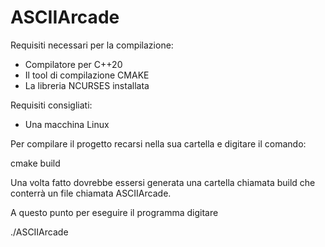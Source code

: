 # ASCIIArcade

Requisiti necessari per la compilazione:

- Compilatore per C++20
- Il tool di compilazione CMAKE
- La libreria NCURSES installata

Requisiti consigliati:

- Una macchina Linux

Per compilare il progetto recarsi nella sua cartella e digitare
il comando:

cmake build

Una volta fatto dovrebbe essersi generata una cartella chiamata build
che conterrà un file chiamata ASCIIArcade.

A questo punto per eseguire il programma digitare

./ASCIIArcade